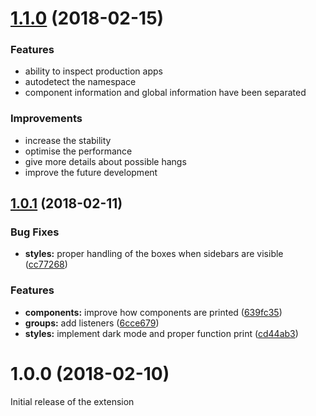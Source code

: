 <a name="1.1.0"></a>
# [1.1.0](https://github.com/bfmatei/stencil-inspector/compare/v1.0.1...v1.1.0) (2018-02-15)


### Features

* ability to inspect production apps
* autodetect the namespace
* component information and global information have been separated

### Improvements

* increase the stability
* optimise the performance
* give more details about possible hangs
* improve the future development  



<a name="1.0.1"></a>
## [1.0.1](https://github.com/bfmatei/stencil-inspector/compare/v1.0.0...v1.0.1) (2018-02-11)


### Bug Fixes

* **styles:** proper handling of the boxes when sidebars are visible ([cc77268](https://github.com/bfmatei/stencil-inspector/commit/cc77268))


### Features

* **components:** improve how components are printed ([639fc35](https://github.com/bfmatei/stencil-inspector/commit/639fc35))
* **groups:** add listeners ([6cce679](https://github.com/bfmatei/stencil-inspector/commit/6cce679))
* **styles:** implement dark mode and proper function print ([cd44ab3](https://github.com/bfmatei/stencil-inspector/commit/cd44ab3))



<a name="1.0.0"></a>
# 1.0.0 (2018-02-10)


Initial release of the extension


